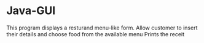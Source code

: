 # Java-GUI
This program displays a resturand menu-like form. 
Allow customer to insert their details and choose food from the available menu
Prints the receit
